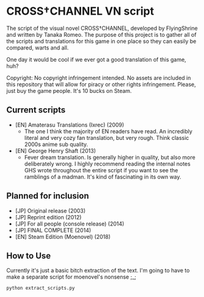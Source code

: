 # CROSS†CHANNEL VN script

The script of the visual novel CROSS†CHANNEL, developed by FlyingShrine and written by Tanaka Romeo.
The purpose of this project is to gather all of the scripts and translations for this game in one place so they can easily be compared,
warts and all.

One day it would be cool if we ever got a good translation of this game, huh?

Copyright: No copyright infringement intended. No assets are included in this repository that will allow for piracy or other rights infringement.
Please, just buy the game people. It's 10 bucks on Steam.

## Current scripts

- [EN] Amaterasu Translations (Ixrec) (2009)
  - The one I think the majority of EN readers have read. An incredibly literal and very cozy fan translation, but very rough. Think classic 2000s anime
    sub quality.
- [EN] George Henry Shaft (2013)
  - Fever dream translation. Is generally higher in quality, but also more deliberately wrong. I highly recommend reading the internal notes GHS wrote throughout
    the entire script if you want to see the ramblings of a madman. It's kind of fascinating in its own way.

## Planned for inclusion

- [JP] Original release (2003)
- [JP] Reprint edition (2012)
- [JP] For all people (console release) (2014)
- [JP] FINAL COMPLETE (2014)
- [EN] Steam Edition (Moenovel) (2018) 

## How to Use

Currently it's just a basic bitch extraction of the text. I'm going to have to make a separate script for moenovel's nonsense ;_;

```
python extract_scripts.py
```